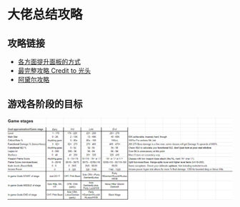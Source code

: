 # 大佬总结攻略

## 攻略链接
* [各方面提升面板的方式](../../files/Aspects_to_be_stronger_for_newcomers1.0.pdf)
* [最完整攻略 Credit to 光头](https://docs.google.com/document/d/132E6dGMNTRHwRh0wDU7xKZvW7f7xeBhR3VNs_2WQzrE/edit)
* [阿黛尔攻略](https://docs.google.com/document/d/1_0-Xo_Yaukpbn0uZpDtPrVM7KVngKZAqgW24fax6MF0/edit?usp=sharing)

## 游戏各阶段的目标
![](../../images/gejieduanmubiao.png)